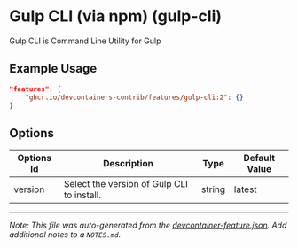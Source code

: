 

# Gulp CLI (via npm) (gulp-cli)

Gulp CLI is Command Line Utility for Gulp

## Example Usage

```json
"features": {
    "ghcr.io/devcontainers-contrib/features/gulp-cli:2": {}
}
```

## Options

| Options Id | Description | Type | Default Value |
|-----|-----|-----|-----|
| version | Select the version of Gulp CLI to install. | string | latest |



---

_Note: This file was auto-generated from the [devcontainer-feature.json](https://github.com/devcontainers-contrib/features/blob/main/src/gulp-cli/devcontainer-feature.json).  Add additional notes to a `NOTES.md`._
